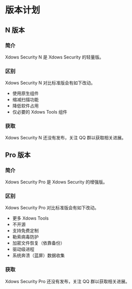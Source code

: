 # 版本计划

## N 版本

### 简介

Xdows Security N 是 Xdows Security 的轻量版。

### 区别

Xdows Security N 对比标准版会有如下改动。

 - 使用原生组件
 - 缩减扫描功能
 - 降低软件占用
 - 仅必要的 Xdows Tools 组件

### 获取

Xdows Security N 还没有发布，关注 QQ 群以获取相关进展。

## Pro 版本

### 简介

Xdows Security Pro 是 Xdows Security 的增强版。

### 区别

Xdows Security Pro 对比标准版会有如下改动。

 - 更多 Xdows Tools
 - 不开源
 - 支持免费定制
 - 勒索病毒防护
 - 加密文件恢复（依靠备份）
 - 驱动级进程
 - 系统奔溃（蓝屏）数据收集

### 获取

Xdows Security Pro 还没有发布，关注 QQ 群以获取相关进展。
